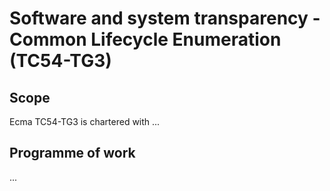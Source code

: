 # Software and system transparency - Common Lifecycle Enumeration (TC54-TG3)

<!-- Scope, POW  could be copied from https://ecma-international.org/task-groups/tc54-tg3/ - as soon as it exists -->

## Scope

Ecma TC54-TG3 is chartered with ...

## Programme of work

...
